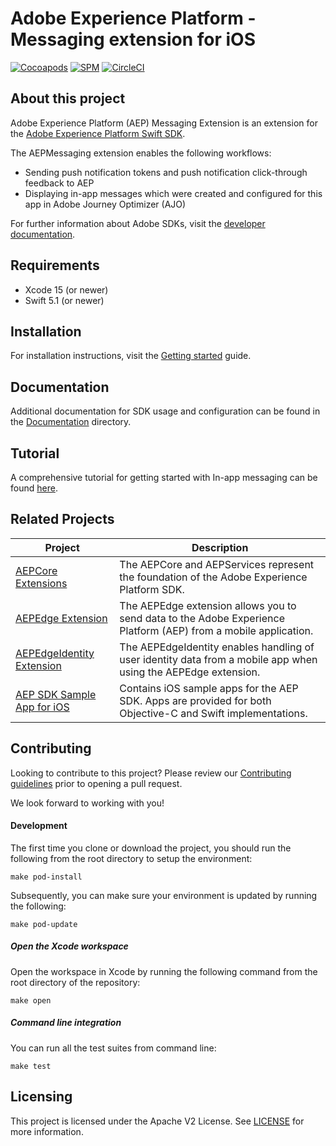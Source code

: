 # Adobe Experience Platform - Messaging extension for iOS

[![Cocoapods](https://img.shields.io/github/v/release/adobe/aepsdk-messaging-ios?label=CocoaPods&logo=apple&logoColor=white&color=orange&sort=semver)](https://cocoapods.org/pods/AEPMessaging)
[![SPM](https://img.shields.io/github/v/release/adobe/aepsdk-messaging-ios?label=SPM&logo=apple&logoColor=white&color=orange&sort=semver)](https://github.com/adobe/aepsdk-messaging-ios/releases)
[![CircleCI](https://img.shields.io/circleci/project/github/adobe/aepsdk-messaging-ios/main.svg?logo=circleci&label=Build)](https://circleci.com/gh/adobe/workflows/aepsdk-messaging-ios)
<!-- [![Code Coverage](https://img.shields.io/codecov/c/github/adobe/aepsdk-messaging-ios/main.svg?logo=codecov&label=Coverage)](https://codecov.io/gh/adobe/aepsdk-messaging-ios/branch/main) -->

## About this project

Adobe Experience Platform (AEP) Messaging Extension is an extension for the [Adobe Experience Platform Swift SDK](https://github.com/adobe/aepsdk-core-ios).

The AEPMessaging extension enables the following workflows:

- Sending push notification tokens and push notification click-through feedback to AEP
- Displaying in-app messages which were created and configured for this app in Adobe Journey Optimizer (AJO)

For further information about Adobe SDKs, visit the [developer documentation](https://developer.adobe.com/client-sdks/documentation/).

## Requirements
- Xcode 15 (or newer)
- Swift 5.1 (or newer)

## Installation

For installation instructions, visit the [Getting started](./Documentation/sources/getting-started.md) guide.

## Documentation

Additional documentation for SDK usage and configuration can be found in the [Documentation](./Documentation/README.md) directory.

## Tutorial

A comprehensive tutorial for getting started with In-app messaging can be found [here](https://opensource.adobe.com/aepsdk-messaging-ios/#/tutorials/README).

## Related Projects

| Project                                                      | Description                                                  |
| ------------------------------------------------------------ | ------------------------------------------------------------ |
| [AEPCore Extensions](https://github.com/adobe/aepsdk-core-ios) | The AEPCore and AEPServices represent the foundation of the Adobe Experience Platform SDK. |
| [AEPEdge Extension](https://github.com/adobe/aepsdk-edge-ios) | The AEPEdge extension allows you to send data to the Adobe Experience Platform (AEP) from a mobile application. |
| [AEPEdgeIdentity Extension](https://github.com/adobe/aepsdk-edgeidentity-ios) | The AEPEdgeIdentity enables handling of user identity data from a mobile app when using the AEPEdge extension. |
| [AEP SDK Sample App for iOS](https://github.com/adobe/aepsdk-sample-app-ios) | Contains iOS sample apps for the AEP SDK. Apps are provided for both Objective-C and Swift implementations. |

## Contributing
Looking to contribute to this project? Please review our [Contributing guidelines](./.github/CONTRIBUTING.md) prior to opening a pull request.

We look forward to working with you!

#### Development

The first time you clone or download the project, you should run the following from the root directory to setup the environment:

~~~
make pod-install
~~~

Subsequently, you can make sure your environment is updated by running the following:

~~~
make pod-update
~~~

##### Open the Xcode workspace
Open the workspace in Xcode by running the following command from the root directory of the repository:

~~~
make open
~~~

##### Command line integration

You can run all the test suites from command line:

~~~
make test
~~~

## Licensing
This project is licensed under the Apache V2 License. See [LICENSE](./LICENSE) for more information.
